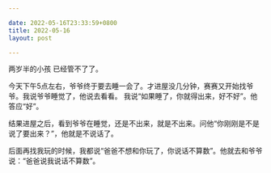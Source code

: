 ```yaml
---

date: 2022-05-16T23:33:59+0800
title: 2022-05-16
layout: post

---
```


两岁半的小孩 已经管不了了。

今天下午5点左右，爷爷终于要去睡一会了。才进屋没几分钟，赛赛又开始找爷爷。我说爷爷睡觉了，他说去看看。 我说“如果睡了，你就得出来，好不好”。他答应“好”。

结果进屋之后，看到爷爷在睡觉，还是不出来，就是不出来。问他“你刚刚是不是说了要出来？”，他就是不说话了。

后面再找我玩的时候，我都说“爸爸不想和你玩了，你说话不算数”。他就去和爷爷说：“爸爸说我说话不算数”。
